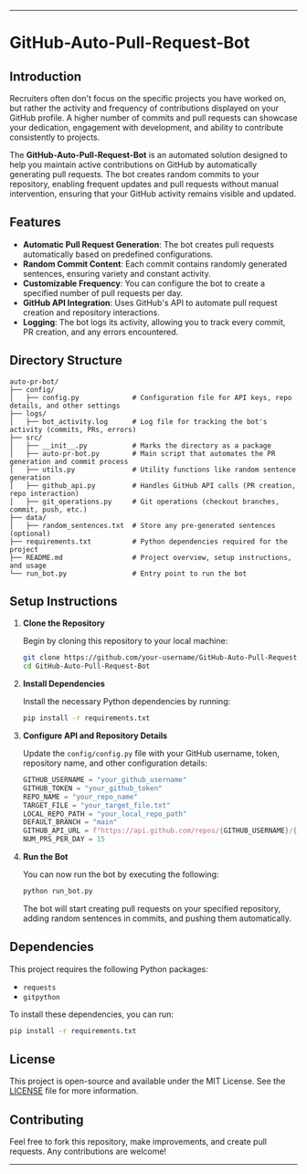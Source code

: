 
---

# GitHub-Auto-Pull-Request-Bot

## Introduction

Recruiters often don't focus on the specific projects you have worked on, but rather the activity and frequency of contributions displayed on your GitHub profile. A higher number of commits and pull requests can showcase your dedication, engagement with development, and ability to contribute consistently to projects. 

The **GitHub-Auto-Pull-Request-Bot** is an automated solution designed to help you maintain active contributions on GitHub by automatically generating pull requests. The bot creates random commits to your repository, enabling frequent updates and pull requests without manual intervention, ensuring that your GitHub activity remains visible and updated.

## Features

- **Automatic Pull Request Generation**: The bot creates pull requests automatically based on predefined configurations.
- **Random Commit Content**: Each commit contains randomly generated sentences, ensuring variety and constant activity.
- **Customizable Frequency**: You can configure the bot to create a specified number of pull requests per day.
- **GitHub API Integration**: Uses GitHub's API to automate pull request creation and repository interactions.
- **Logging**: The bot logs its activity, allowing you to track every commit, PR creation, and any errors encountered.

## Directory Structure

```
auto-pr-bot/
├── config/
│   ├── config.py             # Configuration file for API keys, repo details, and other settings
├── logs/
│   ├── bot_activity.log      # Log file for tracking the bot's activity (commits, PRs, errors)
├── src/
│   ├── __init__.py           # Marks the directory as a package
│   ├── auto-pr-bot.py        # Main script that automates the PR generation and commit process
│   ├── utils.py              # Utility functions like random sentence generation
│   ├── github_api.py         # Handles GitHub API calls (PR creation, repo interaction)
│   ├── git_operations.py     # Git operations (checkout branches, commit, push, etc.)
├── data/
│   ├── random_sentences.txt  # Store any pre-generated sentences (optional)
├── requirements.txt          # Python dependencies required for the project
├── README.md                 # Project overview, setup instructions, and usage
└── run_bot.py                # Entry point to run the bot
```

## Setup Instructions

1. **Clone the Repository**

   Begin by cloning this repository to your local machine:

   ```bash
   git clone https://github.com/your-username/GitHub-Auto-Pull-Request-Bot.git
   cd GitHub-Auto-Pull-Request-Bot
   ```

2. **Install Dependencies**

   Install the necessary Python dependencies by running:

   ```bash
   pip install -r requirements.txt
   ```

3. **Configure API and Repository Details**

   Update the `config/config.py` file with your GitHub username, token, repository name, and other configuration details:

   ```python
   GITHUB_USERNAME = "your_github_username"
   GITHUB_TOKEN = "your_github_token"
   REPO_NAME = "your_repo_name"
   TARGET_FILE = "your_target_file.txt"
   LOCAL_REPO_PATH = "your_local_repo_path"
   DEFAULT_BRANCH = "main"
   GITHUB_API_URL = f"https://api.github.com/repos/{GITHUB_USERNAME}/{REPO_NAME}"
   NUM_PRS_PER_DAY = 15
   ```

4. **Run the Bot**

   You can now run the bot by executing the following:

   ```bash
   python run_bot.py
   ```

   The bot will start creating pull requests on your specified repository, adding random sentences in commits, and pushing them automatically.

## Dependencies

This project requires the following Python packages:

- `requests`
- `gitpython`

To install these dependencies, you can run:

```bash
pip install -r requirements.txt
```

## License

This project is open-source and available under the MIT License. See the [LICENSE](LICENSE) file for more information.

## Contributing

Feel free to fork this repository, make improvements, and create pull requests. Any contributions are welcome!

---

